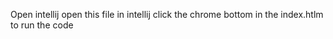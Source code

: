 Open intellij 
open this file in intellij 
click the chrome bottom in the index.htlm to run the code 
